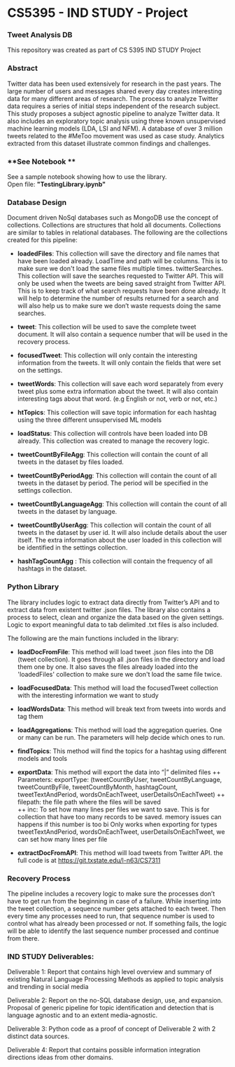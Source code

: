 # CS5395 -  IND STUDY - Project


### Tweet Analysis DB

This repository was created as part of CS 5395 IND STUDY Project

###    
### Abstract
Twitter data has been used extensively for research in the past years. The large number of users and messages shared every day creates interesting data for many different areas of research. The process to analyze Twitter data requires a series of initial steps independent of the research subject. This study proposes a subject agnostic pipeline to analyze Twitter data. It also includes an exploratory topic analysis using three known unsupervised machine learning models (LDA, LSI and NFM).  A database of over 3 million tweets related to the #MeToo movement was used as case study. Analytics extracted from this dataset illustrate common findings and challenges.

###    
### **See Notebook **
See a sample notebook showing how to use the library.  
Open file: **"TestingLibrary.ipynb"**


###    
### Database Design
Document driven NoSql databases such as MongoDB use the concept of collections. Collections are structures that hold all documents. Collections are similar to tables in relational databases. 
The following are the collections created for this pipeline:

+ **loadedFiles**: This collection will save the directory and file names that have been loaded already. LoadTime and path will be columns. This is to make sure we don't load the same files multiple times.
twitterSearches. This collection will save the searches requested to Twitter API. This will only be used when the tweets are being saved straight from Twitter API.
This is to keep track of what search requests have been done already. It will help to determine the number of results returned for a search and will also help us to make sure we don’t waste requests doing the same searches.

+ **tweet**: This collection will be used to save the complete tweet document. It will also contain a sequence number that will be used in the recovery process.

+ **focusedTweet**: This collection will only contain the interesting information from the tweets. It will only contain the fields that were set on the settings. 

+ **tweetWords**: This collection will save each word separately from every tweet plus some extra information about the tweet. It will also contain interesting tags about that word. (e.g English or not, verb or not, etc.)

+ **htTopics**: This collection will save topic information for each hashtag using the three different unsupervised ML models

+ **loadStatus**: This collection will controls have been loaded into DB already. This collection was created to manage the recovery logic.

+ **tweetCountByFileAgg**: This collection will contain the count of all tweets in the dataset by files loaded.

+ **tweetCountByPeriodAgg**: This collection will contain the count of all tweets in the dataset by period. The period will be specified in the settings collection.

+ **tweetCountByLanguageAgg**: This collection will contain the count of all tweets in the dataset by language.

+ **tweetCountByUserAgg**: This collection will contain the count of all tweets in the dataset by user id. It will also include details about the user itself. The extra information about the user loaded in this collection will be identified in the settings collection.

+ **hashTagCountAgg** : This collection will contain the frequency of all hashtags in the dataset.


###    
### Python Library
The library includes logic to extract data directly from Twitter’s API and to extract data from existent twitter .json files. The library also contains a process to select, clean and organize the data based on the given settings. Logic to export meaningful data to tab delimited .txt files is also included.

The following are the main functions included in the library:

+ **loadDocFromFile**: This method will load tweet .json files into the DB (tweet collection). It goes through all .json files in the directory and load them one by one. It also saves the files already loaded into the 'loadedFiles' collection to make sure we don't load the same file twice.

+ **loadFocusedData**: This method will load the focusedTweet collection with the interesting information we want to study 

+ **loadWordsData**: This method will break text from tweets into words and tag them

+ **loadAggregations**: This method will load the aggregation queries. One or many can be run. The parameters will help decide which ones to run.

+ **findTopics**: This method will find the topics for a hashtag using different models and tools

+ **exportData**: This method will export the data into “|” delimited files
++ Parameters: exportType: (tweetCountByUser, tweetCountByLanguage, tweetCountByFile, tweetCountByMonth, hashtagCount, tweetTextAndPeriod, wordsOnEachTweet, userDetailsOnEachTweet)
++ filepath: the file path where the files will be saved  
++ inc: To set how many lines per files we want to save. This is for collection that have too many records to be saved. memory issues can happens if this number is too bi
Only works when exporting for types tweetTextAndPeriod, wordsOnEachTweet, userDetailsOnEachTweet, we can set how many lines per file
    
+ **extractDocFromAPI**: This method will load tweets from Twitter API. the full code is at https://git.txstate.edu/l-n63/CS7311


###    
### Recovery Process
The pipeline includes a recovery logic to make sure the processes don’t have to get run from the beginning in case of a failure. While inserting into the tweet collection, a sequence number gets attached to each tweet. Then every time any processes need to run, that sequence number is used to control what has already been processed or not. If something fails, the logic will be able to identify the last sequence number processed and continue from there.

###   
### IND STUDY Deliverables:
Deliverable 1:  Report that contains high level overview and summary of existing Natural Language Processing Methods as applied to topic analysis and trending in social media

Deliverable 2: Report on the no-SQL database design, use, and expansion.  Proposal of generic pipeline for topic identification and detection that is language agnostic and to an extent media-agnostic.  

Deliverable 3: Python code as a proof of concept of Deliverable 2 with 2 distinct data sources. 

Deliverable 4: Report that contains possible information integration directions ideas from other domains. 
